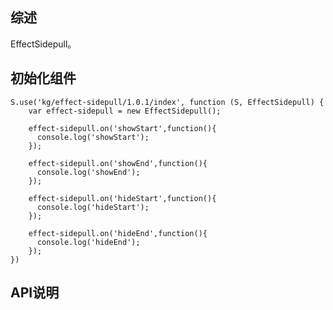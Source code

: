 ## 综述

EffectSidepull。

## 初始化组件

    S.use('kg/effect-sidepull/1.0.1/index', function (S, EffectSidepull) {
        var effect-sidepull = new EffectSidepull();

        effect-sidepull.on('showStart',function(){
          console.log('showStart');
        });

        effect-sidepull.on('showEnd',function(){
          console.log('showEnd');
        });

        effect-sidepull.on('hideStart',function(){
          console.log('hideStart');
        });

        effect-sidepull.on('hideEnd',function(){
          console.log('hideEnd');
        });
    })

## API说明
